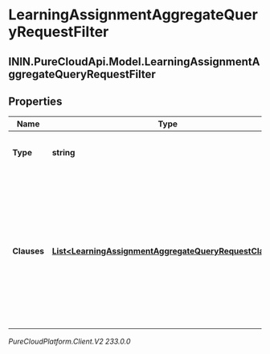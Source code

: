 # LearningAssignmentAggregateQueryRequestFilter

## ININ.PureCloudApi.Model.LearningAssignmentAggregateQueryRequestFilter

## Properties

|Name | Type | Description | Notes|
|------------ | ------------- | ------------- | -------------|
| **Type** | **string** | The logic used to combine the clauses | |
| **Clauses** | [**List&lt;LearningAssignmentAggregateQueryRequestClause&gt;**](LearningAssignmentAggregateQueryRequestClause) | The list of clauses used to filter the data. Note that clauses must filter by attendeeId and a maximum of 100 user IDs are allowed | |



_PureCloudPlatform.Client.V2 233.0.0_
